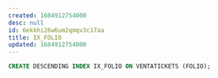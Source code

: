 ```yaml
---
created: 1684912754000
desc: null
id: 6ekkhi26w6um2qmqv3c17aa
title: IX_FOLIO
updated: 1684912754000
---
```


```sql
CREATE DESCENDING INDEX IX_FOLIO ON VENTATICKETS (FOLIO);
```